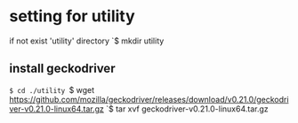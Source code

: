 # setting for utility

if not exist 'utility' directory
`$ mkdir utility

## install geckodriver 
`$ cd ./utility
`$ wget https://github.com/mozilla/geckodriver/releases/download/v0.21.0/geckodriver-v0.21.0-linux64.tar.gz
`$ tar xvf geckodriver-v0.21.0-linux64.tar.gz 



